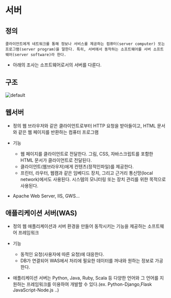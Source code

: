 # 서버

## 정의
	클라이언트에게 네트워크를 통해 정보나 서비스를 제공하는 컴퓨터(server computer) 또는 프로그램(server program)을 말한다. 특히, 서버에서 동작하는 소프트웨어를 서버 소프트웨어(server software)라 한다.

*  아래의 조사는 소프트웨어로서의 서버를 다룬다.

## 구조
![default](https://user-images.githubusercontent.com/43788948/49422640-009bb080-f7d8-11e8-98e1-942399fb696d.jpg)

## 웹서버
 
 * 정의
 웹 브라우저와 같은 클라이언트로부터 HTTP 요청을 받아들이고, HTML 문서와 같은 웹 페이지를 반환하는 컴퓨터 프로그램

 * 기능
 	* 웹 페이지를 클라이언트로 전달한다. 그림, CSS, 자바스크립트를 포함한 HTML 문서가 클라이언트로 전달된다.
 	* 클라이언트(웹브라우저)에게 컨텐츠(정적인파일)를 제공한다.
 	* 프린터, 라우터, 웹캠과 같은 임베디드 장치, 그리고 근거리 통신망(local network)에서도 사용된다. 시스템의 모니터링 또는 장치 관리를 위한 목적으로 사용된다.

* Apache Web Server, IIS, GWS...

## 애플리케이션 서버(WAS)

* 정의
 웹 애플리케이션과 서버 환경을 만들어 동작시키는 기능을 제공하는 소프트웨어 프레임워크

* 기능
	* 동적인 요청(사용자에 따른 요청)에 대응한다.
	* DB가 연결되어 WAS에서 처리에 필요한 데이터를 꺼내와 원하는 정보로 가공한다.

* 애플리케이션 서버는 Python, Java, Ruby, Scala 등 다양한 언어와 그 언어를 지원하는 프레임워크를 이용하여 개발할 수 있다.(ex. Python-Django,Flask  JavaScript-Node.js ..)




